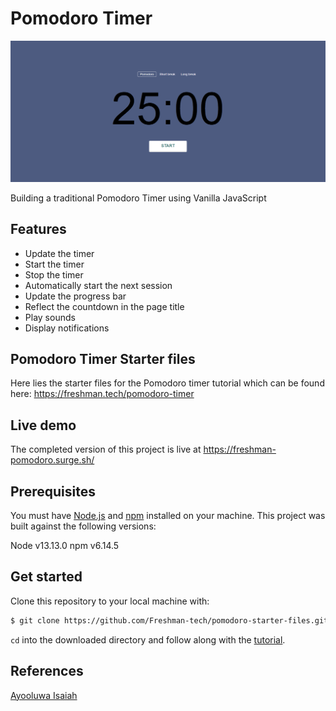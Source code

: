 # Pomodoro Timer

![Design preview](./Screenshot%202023-12-29%20144101.png)

Building a traditional Pomodoro Timer using Vanilla JavaScript

## Features

- Update the timer
- Start the timer
- Stop the timer
- Automatically start the next session
- Update the progress bar
- Reflect the countdown in the page title
- Play sounds
- Display notifications

## Pomodoro Timer Starter files

Here lies the starter files for the Pomodoro timer tutorial which can be found
here: https://freshman.tech/pomodoro-timer

## Live demo

The completed version of this project is live at
https://freshman-pomodoro.surge.sh/

## Prerequisites

You must have [Node.js](https://nodejs.org/en/download/) and
[npm](https://www.npmjs.com/get-npm) installed on your machine. This project was
built against the following versions:

Node v13.13.0
npm v6.14.5

## Get started

Clone this repository to your local machine with:

```bash
$ git clone https://github.com/Freshman-tech/pomodoro-starter-files.git
```

`cd` into the downloaded directory and follow along with the
[tutorial](https://freshman.tech/pomodoro-timer/).

## References

[Ayooluwa Isaiah](https://freshman.tech/)
